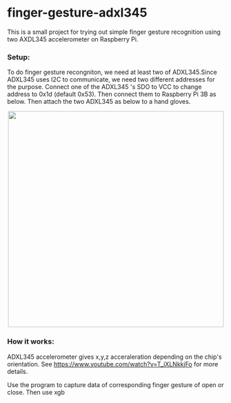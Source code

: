 # finger-gesture-adxl345
This is a small project for trying out simple finger gesture recognition using two AXDL345 accelerometer on Raspberry Pi.

### Setup:
To do finger gesture recongniton, we need at least two of ADXL345.Since  ADXL345 uses I2C to communicate, we need two different addresses for the purpose. Connect one of the ADXL345 's SDO to VCC to change address to 0x1d (default 0x53). Then connect them to Raspberry Pi 3B as below. Then attach the two ADXL345 as below to a hand gloves.

<center><img src="fritzing ADXL345.jpg" width="500"/></center>

### How it works:
ADXL345 accelerometer gives x,y,z acceraleration depending on the chip's orientation. See https://www.youtube.com/watch?v=T_iXLNkkjFo for more details.

Use the program to capture data of corresponding finger gesture of open or close. Then use xgb 
 
